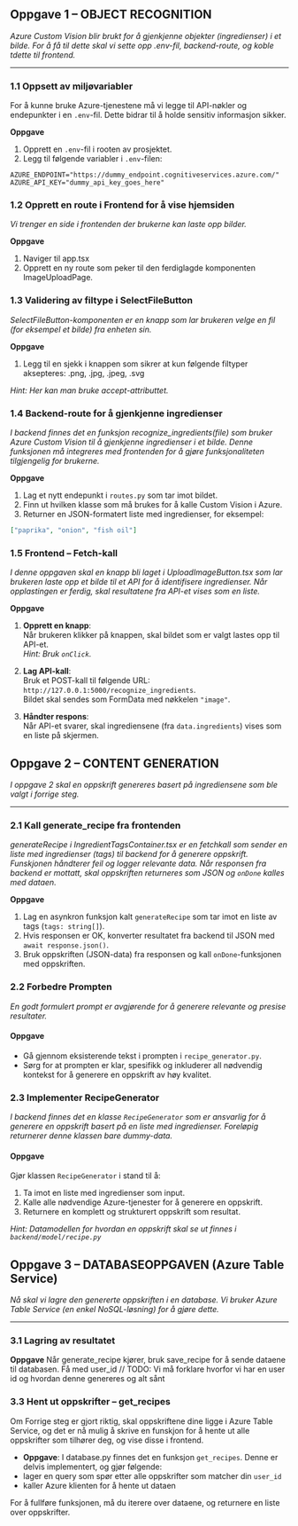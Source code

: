 ## Oppgave 1 – OBJECT RECOGNITION

*Azure Custom Vision blir brukt for å gjenkjenne objekter (ingredienser) i et bilde. For å få til dette skal vi sette opp .env-fil, backend-route, og koble tdette til frontend.* 

---

### 1.1 Oppsett av miljøvariabler

For å kunne bruke Azure-tjenestene må vi legge til API-nøkler og endepunkter i en `.env`-fil. Dette bidrar til å holde sensitiv informasjon sikker.


**Oppgave** 
1. Opprett en `.env`-fil i rooten av prosjektet.  
2. Legg til følgende variabler i `.env`-filen:

``` 
AZURE_ENDPOINT="https://dummy_endpoint.cognitiveservices.azure.com/"
AZURE_API_KEY="dummy_api_key_goes_here"
````


### 1.2 Opprett en route i Frontend for å vise hjemsiden

*Vi trenger en side i frontenden der brukerne kan laste opp bilder.*

**Oppgave**
1. Naviger til app.tsx
2. Opprett en ny route som peker til den ferdiglagde komponenten ImageUploadPage.


### 1.3 Validering av filtype i SelectFileButton 

*SelectFileButton-komponenten er en knapp som lar brukeren velge en fil (for eksempel et bilde) fra enheten sin.*

**Oppgave** 
1. Legg til en sjekk i knappen som sikrer at kun følgende filtyper aksepteres: .png, .jpg, .jpeg, .svg  

*Hint: Her kan man bruke accept-attributtet.*


### 1.4 Backend-route for å gjenkjenne ingredienser

*I backend finnes det en funksjon recognize_ingredients(file) som bruker Azure Custom Vision til å gjenkjenne ingredienser i et bilde. Denne funksjonen må integreres med frontenden for å gjøre funksjonaliteten tilgjengelig for brukerne.* 

 **Oppgave**
  1.  Lag et nytt endepunkt i `routes.py` som tar imot bildet.  
  2. Finn ut hvilken klasse som må brukes for å kalle Custom Vision i Azure.  
  3. Returner en JSON-formatert liste med ingredienser, for eksempel:
  
  ```json
  ["paprika", "onion", "fish oil"]
  ```


### 1.5 Frontend – Fetch-kall

*I denne oppgaven skal en knapp bli laget i UploadImageButton.tsx som lar brukeren laste opp et bilde til et API for å identifisere ingredienser. Når opplastingen er ferdig, skal resultatene fra API-et vises som en liste.*

    
 **Oppgave**

 1. **Opprett en knapp**:  
        Når brukeren klikker på knappen, skal bildet som er valgt lastes opp til API-et.  
        *Hint: Bruk `onClick`.*

2. **Lag API-kall**:  
        Bruk et POST-kall til følgende URL:  
        `http://127.0.0.1:5000/recognize_ingredients`.  
        Bildet skal sendes som FormData med nøkkelen `"image"`.
  
3. **Håndter respons**:  
        Når API-et svarer, skal ingrediensene (fra `data.ingredients`) vises som en liste på skjermen.

## Oppgave 2 – CONTENT GENERATION

*I oppgave 2 skal en oppskrift genereres basert på ingrediensene som ble valgt i forrige steg.*

---

### 2.1 Kall generate_recipe fra frontenden

*generateRecipe i IngredientTagsContainer.tsx er en fetchkall som sender en liste med ingredienser (tags) til backend for å generere oppskrift. Funskjonen håndterer feil og logger relevante data. Når responsen fra backend er mottatt, skal oppskriften returneres som JSON og `onDone` kalles med dataen.* 

 **Oppgave**
   1. Lag en asynkron funksjon kalt `generateRecipe` som tar imot en liste av tags (`tags: string[]`).
   2. Hvis responsen er OK, konverter resultatet fra backend til JSON med `await response.json()`.
   3. Bruk oppskriften (JSON-data) fra responsen og kall `onDone`-funksjonen med oppskriften.  


### 2.2 Forbedre Prompten

*En godt formulert prompt er avgjørende for å generere relevante og presise resultater.*  

#### Oppgave 
- Gå gjennom eksisterende tekst i prompten i `recipe_generator.py`. 
- Sørg for at prompten er klar, spesifikk og inkluderer all nødvendig kontekst for å generere en oppskrift av høy kvalitet.  



### 2.3 Implementer RecipeGenerator

*I backend finnes det en klasse `RecipeGenerator` som er ansvarlig for å generere en oppskrift basert på en liste med ingredienser. Foreløpig returnerer denne klassen bare dummy-data.*  

#### Oppgave 
 Gjør klassen `RecipeGenerator` i stand til å:  
   1.  Ta imot en liste med ingredienser som input.  
   2.  Kalle alle nødvendige Azure-tjenester for å generere en oppskrift.
   3.  Returnere en komplett og strukturert oppskrift som resultat.
   
*Hint: Datamodellen for hvordan en oppskrift skal se ut finnes i `backend/model/recipe.py`*



## Oppgave 3 – DATABASEOPPGAVEN (Azure Table Service)

*Nå skal vi lagre den genererte oppskriften i en database. Vi bruker Azure Table Service (en enkel NoSQL-løsning) for å
gjøre dette.*

---

### 3.1 Lagring av resultatet

 **Oppgave**
  Når generate_recipe kjører, bruk save_recipe for å sende dataene til databasen.
  Få med user_id // TODO: Vi må forklare hvorfor vi har en user id og hvordan denne genereres og alt sånt


### 3.3 Hent ut oppskrifter – get_recipes

Om Forrige steg er gjort riktig, skal
oppskriftene dine ligge i Azure Table Service, og det er nå mulig å skrive en funskjon for å hente ut alle oppskrifter
som tilhører deg, og vise disse i frontend.

- **Oppgave**: I database.py finnes det en funksjon `get_recipes`. Denne er delvis implementert, og gjør følgende:
- lager en query som spør etter alle oppskrifter som matcher din `user_id`
- kaller Azure klienten for å hente ut dataen

For å fullføre funksjonen, må du iterere over dataene, og returnere en liste over oppskrifter.
